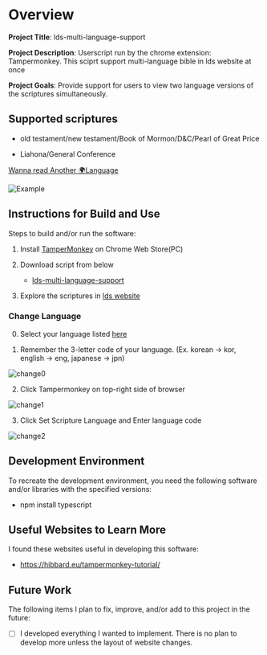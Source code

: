 # Overview

**Project Title**: lds-multi-language-support

**Project Description**: Userscript run by the chrome extension: Tampermonkey. This sciprt support multi-language bible in lds website at once

**Project Goals**: Provide support for users to view two language versions of the scriptures simultaneously.

## Supported scriptures

- old testament/new testament/Book of Mormon/D&C/Pearl of Great Price

- Liahona/General Conference

[Wanna read Another 🌍Language](https://yucheol-son-byui.github.io/lds-multi-language-support/index.html)

![Example](https://yucheol-son-byui.github.io/lds-multi-language-support/docs/screenshot.png)

## Instructions for Build and Use

Steps to build and/or run the software:

1. Install [TamperMonkey](https://chromewebstore.google.com/detail/tampermonkey/dhdgffkkebhmkfjojejmpbldmpobfkfo) on Chrome Web Store(PC)

2. Download script from below
   - [lds-multi-language-support](https://yucheol-son-byui.github.io/lds-multi-language-support/src/lds-multi-language-support.user.js)

3. Explore the scriptures in [lds website](https://www.churchofjesuschrist.org/study/scriptures/nt/acts/2?lang=eng)

### Change Language

0. Select your language listed [here](https://www.churchofjesuschrist.org/languages?lang=eng&langs=*)

1. Remember the 3-letter code of your language. (Ex. korean -> kor, english -> eng, japanese -> jpn) 

![change0](https://yucheol-son-byui.github.io/lds-multi-language-support/docs/option1.png)

2. Click Tampermonkey on top-right side of browser

![change1](https://yucheol-son-byui.github.io/lds-multi-language-support/docs/option1.png)

3. Click Set Scripture Language and Enter language code

![change2](https://yucheol-son-byui.github.io/lds-multi-language-support/docs/option2.png)

## Development Environment

To recreate the development environment, you need the following software and/or libraries with the specified versions:

* npm install typescript

## Useful Websites to Learn More

I found these websites useful in developing this software:

* https://hibbard.eu/tampermonkey-tutorial/

## Future Work

The following items I plan to fix, improve, and/or add to this project in the future:

* [ ] I developed everything I wanted to implement. There is no plan to develop more unless the layout of website changes.
